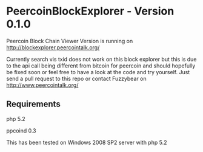 PeercoinBlockExplorer - Version 0.1.0
=====================================

Peercoin Block Chain Viewer
Version is running on http://blockexplorer.peercointalk.org/


Currently search vis txid does not work on this block explorer but this is due to the api call being different from bitcoin for peercoin and should hopefully be fixed soon or feel free to have a look at the code and try yourself. Just send a pull request to this repo or contact Fuzzybear on http://www.peercointalk.org/


Requirements
------------
php 5.2

ppcoind 0.3

This has been tested on Windows 2008 SP2 server with php 5.2
